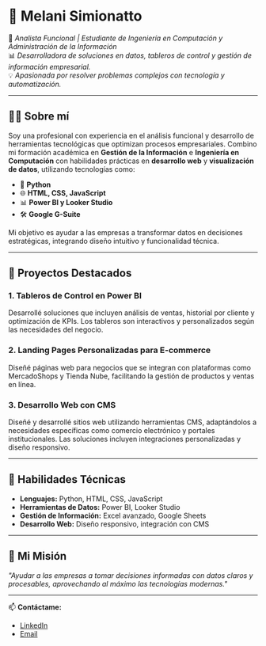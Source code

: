 # 💼 Melani Simionatto  
🎯 *Analista Funcional | Estudiante de Ingeniería en Computación y Administración de la Información*  
📊 *Desarrolladora de soluciones en datos, tableros de control y gestión de información empresarial.*  
💡 *Apasionada por resolver problemas complejos con tecnología y automatización.*  

---

## 👩‍💻 Sobre mí  
Soy una profesional con experiencia en el análisis funcional y desarrollo de herramientas tecnológicas que optimizan procesos empresariales. Combino mi formación académica en **Gestión de la Información** e **Ingeniería en Computación** con habilidades prácticas en **desarrollo web** y **visualización de datos**, utilizando tecnologías como:  

- 🐍 **Python**  
- 🌐 **HTML, CSS, JavaScript**  
- 📊 **Power BI y Looker Studio**  
- 🛠️ **Google G-Suite**  

Mi objetivo es ayudar a las empresas a transformar datos en decisiones estratégicas, integrando diseño intuitivo y funcionalidad técnica.

---

## 📌 Proyectos Destacados  
### 1. **Tableros de Control en Power BI**  
Desarrollé soluciones que incluyen análisis de ventas, historial por cliente y optimización de KPIs. Los tableros son interactivos y personalizados según las necesidades del negocio.  
<!--[Ver repositorio ➡️](#)-->

### 2. **Landing Pages Personalizadas para E-commerce**  
Diseñé páginas web para negocios que se integran con plataformas como MercadoShops y Tienda Nube, facilitando la gestión de productos y ventas en línea.  
<!--[Ver repositorio ➡️](#)-->

### 3. **Desarrollo Web con CMS**  
Diseñé y desarrollé sitios web utilizando herramientas CMS, adaptándolos a necesidades específicas como comercio electrónico y portales institucionales. Las soluciones incluyen integraciones personalizadas y diseño responsivo.  
<!--[Ver repositorio ➡️](#)-->

---

## 🚀 Habilidades Técnicas  
- **Lenguajes:** Python, HTML, CSS, JavaScript  
- **Herramientas de Datos:** Power BI, Looker Studio  
- **Gestión de Información:** Excel avanzado, Google Sheets  
- **Desarrollo Web:** Diseño responsivo, integración con CMS  

---

## 🌱 Mi Misión  
*"Ayudar a las empresas a tomar decisiones informadas con datos claros y procesables, aprovechando al máximo las tecnologías modernas."*

---

📫 **Contáctame:**  
- [LinkedIn](https://www.linkedin.com)  
- [Email](mailto:tuemail@gmail.com)  






<!--
**melsimionatto/melsimionatto** is a ✨ _special_ ✨ repository because its `README.md` (this file) appears on your GitHub profile.

Here are some ideas to get you started:

- 🔭 I’m currently working on ...
- 🌱 I’m currently learning ...
- 👯 I’m looking to collaborate on ...
- 🤔 I’m looking for help with ...
- 💬 Ask me about ...
- 📫 How to reach me: ...
- 😄 Pronouns: ...
- ⚡ Fun fact: ...
-->
